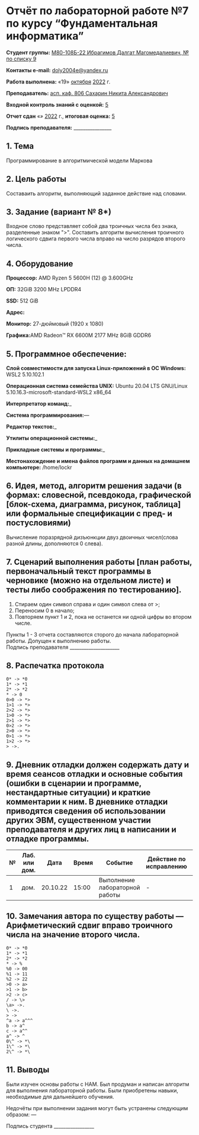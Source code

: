 # Отчёт по лабораторной работе №7 по курсу “Фундаментальная информатика”

<b>Студент группы:</b> <ins>М80-108Б-22 Ибрагимов Далгат Магомедалиевич, № по списку 9</ins> 

<b>Контакты e-mail:</b> <ins>doly2004e@yandex.ru</ins>

<b>Работа выполнена:</b> «19» <ins>октября</ins> <ins>2022</ins> г.

<b>Преподаватель:</b> <ins>асп. каф. 806 Сахарин Никита Александрович</ins>

<b>Входной контроль знаний с оценкой:</b> <ins>5</ins>

<b>Отчет сдан</b> «_» <ins>_</ins> <ins>2022</ins> г., <b>итоговая оценка:</b> <ins>5</ins>

<b>Подпись преподавателя:</b> ________________


## 1. Тема
Программирование в алгоритмической модели Маркова
## 2. Цель работы
Составаить алгоритм, выполняющий заданное действие над словами.
## 3. Задание (вариант № 8*)
Входное слово представляет собой два троичных числа без знака, разделенные знаком ">".
Составить алгоритм вычисления троичного логического сдвига первого числа вправо на число разрядов второго числа.
## 4. Оборудование
<b>Процессор:</b> AMD Ryzen 5 5600H (12) @ 3.600GHz<br/>

<b>ОП:</b> 32GiB 3200 MHz LPDDR4<br/>

<b>SSD:</b> 512 GiB<br/>

<b>Адрес:</b> <br/>

<b>Монитор:</b> 27-дюймовый (1920 х 1080)<br/>

<b>Графика:</b>AMD Radeon™ RX 6600M 2177 MHz 8GiB GDDR6<br/>

## 5. Программное обеспечение:
<b>Слой совместимости для запуска Linux-приложений в ОС Windows:</b> WSL2 5.10.102.1<br/>

<b>Операционная система семейства UNIX:</b> Ubuntu 20.04 LTS GNU/Linux 5.10.16.3-microsoft-standard-WSL2 x86_64<br/>

<b>Интерпретатор команд:</b>_<br/>

<b>Система программирования:</b>—<br/>

<b>Редактор текстов:</b>_<br/>

<b>Утилиты операционной системы:</b>_<br/>

<b>Прикладные системы и программы:</b>_<br/>

<b>Местонахождение и имена файлов программ и данных на домашнем компьютере:</b> /home/lockr<br/>

## 6. Идея, метод, алгоритм решения задачи (в формах: словесной, псевдокода, графической [блок-схема, диаграмма, рисунок, таблица] или формальные спецификации с пред- и постусловиями)
Вычисление поразрядной дизъюнкции двуз двоичных чисел(слова разной длины, дополняются 0 слева).
## 7. Сценарий выполнения работы [план работы, первоначальный текст программы в черновике (можно на отдельном листе) и тесты либо соображения по тестированию]. 
1. Стираем один символ справа и один символ слева от >;
2. Переносим 0 в начало;
3. Повторяем пункт 1 и 2, пока не останется ни одной цифры во втором числе.

Пункты 1 - 3 отчета составляются сторого до начала лабораторной работы.
Допущен к выполнению работы.  
Подпись преподавателя _____________________
## 8. Распечатка протокола
```
0* -> *0
1* -> *1
2* -> *2
* -> 0
0>0 -> *>
1>1 -> *>
2>2 -> *>
1>0 -> *>
2>1 -> *>
0>2 -> *>
2>0 -> *>
0>1 -> *>
1>2 -> *>
> ->.

```


## 9. Дневник отладки должен содержать дату и время сеансов отладки и основные события (ошибки в сценарии и программе, нестандартные ситуации) и краткие комментарии к ним. В дневнике отладки приводятся сведения об использовании других ЭВМ, существенном участии преподавателя и других лиц в написании и отладке программы.

| № |  Лаб. или дом. | Дата | Время | Событие | Действие по исправлению | Примечание |
| ------ | ------ | ------ | ------ | ------ | ------ | ------ |
| 1 | дом. | 20.10.22 | 15:00 | Выполнение лабораторной работы | - | - |
## 10. Замечания автора по существу работы — Арифметический сдвиг вправо троичного числа на значение второго числа.
```
0* -> *0
1* -> *1
2* -> *2
* -> %
%0 -> 00
%1 -> 11
%2 -> 22
>0 -> a>
>1 -> b>
>2 -> c>
/ -> \>
\a> ->.
\ ->.
> ->
^a -> a^^^
b -> a^
c -> a^^
a^ -> ^
0\^ -> *\
1\^ -> *\
2\^ -> *\
```
## 11. Выводы

Были изучен основы работы с НАМ. Был продуман и написан алгоритм для выполнения лабораторной работы. Были приобретены навыки, необходимые для дальнейшего обучения.

Недочёты при выполнении задания могут быть устранены следующим образом: —

</b>Подпись студента</b> _________________


